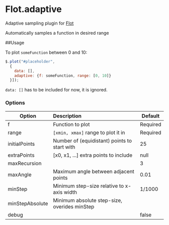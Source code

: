 Flot.adaptive
=============

Adaptive sampling plugin for [Flot](https://github.com/flot/flot)

Automatically samples a function in desired range

##Usage

To plot `someFunction` between 0 and 10:
```javascript
$.plot("#placeholder", 
  { 
    data: [], 
    adaptive: {f: someFunction, range: [0, 10]}
  }]);
```

`data: []` has to be included for now, it is ignored.

### Options

| Option          | Description| Default |
|-----------------|:-----------|---------|
| f               | Function to plot |  Required |
| range           | `[xmin, xmax]` range to plot it in  | Required |
| initialPoints   | Number of (equidistant) points to start with| 25 |
| extraPoints     | [x0, x1, ...] extra points to include | null |
| maxRecursion    | | 3 |
| maxAngle        | Maximum angle between adjacent points | 0.01 |
| minStep         | Minimum step-size relative to x-axis width | 1/1000 |
| minStepAbsolute | Minimum absolute step-size, overides minStep | |
| debug           | | false |


